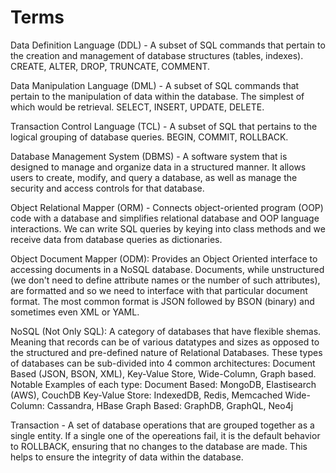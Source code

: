 # Terms

Data Definition Language (DDL) - A subset of SQL commands that pertain to the creation and management of database structures (tables, indexes). CREATE, ALTER, DROP, TRUNCATE, COMMENT.

Data Manipulation Language (DML) - A subset of SQL commands that pertain to the manipulation of data within the database. The simplest of which would be retrieval. SELECT, INSERT, UPDATE, DELETE.

Transaction Control Language (TCL) - A subset of SQL that pertains to the logical grouping of database queries. BEGIN, COMMIT, ROLLBACK.

Database Management System (DBMS) - A software system that is designed to manage and organize data in a structured manner. It allows users to create, modify, and query a database, as well as manage the security and access controls for that database.

Object Relational Mapper (ORM) - Connects object-oriented program (OOP) code with a database and simplifies relational database and OOP language interactions. We can write SQL queries by keying into class methods and we receive data from database queries as dictionaries.

Object Document Mapper (ODM): Provides an Object Oriented interface to accessing documents in a NoSQL database. Documents, while unstructured (we don't need to define attribute names or the number of such attributes), are formatted and so we need to interface with that particular document format. The most common format is JSON followed by BSON (binary) and sometimes even XML or YAML.

NoSQL (Not Only SQL): A category of databases that have flexible shemas. Meaning that records can be of various datatypes and sizes as opposed to the structured and pre-defined nature of Relational Databases. These types of databases can be sub-divided into 4 common architectures: Document Based (JSON, BSON, XML), Key-Value Store, Wide-Column, Graph based.
Notable Examples of each type:
Document Based: MongoDB, Elastisearch (AWS), CouchDB
Key-Value Store: IndexedDB, Redis, Memcached
Wide-Column: Cassandra, HBase
Graph Based: GraphDB, GraphQL, Neo4j

Transaction - A set of database operations that are grouped together as a single entity. If a single one of the opereations fail, it is the default behavior to ROLLBACK, ensuring that no changes to the database are made. This helps to ensure the integrity of data within the database.
